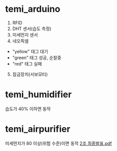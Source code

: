 # temi_arduino
1. RFID
2. DHT 센서(습도 측정)
3. 미세먼지 센서
4. 네오픽셀
  - "yellow" 태그 대기
  - "green" 태그 성공, 순찰중
  - "red" 태그 실패
5. 잠금장치(서보모터)
# temi_humidifier
  습도가 40% 이하면 동작
# temi_airpurifier
  미세먼지가 80 이상(위험 수준)이면 동작
[2조 최종발표.pdf](https://github.com/dosora1/Temi/files/9448043/2.pdf)
